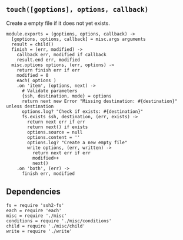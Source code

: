 
`touch([goptions], options, callback)`
--------------------------------------

Create a empty file if it does not yet exists.

    module.exports = (goptions, options, callback) ->
      [goptions, options, callback] = misc.args arguments
      result = child()
      finish = (err, modified) ->
        callback err, modified if callback
        result.end err, modified
      misc.options options, (err, options) ->
        return finish err if err
        modified = 0
        each( options )
        .on 'item', (options, next) ->
          # Validate parameters
          {ssh, destination, mode} = options
          return next new Error "Missing destination: #{destination}" unless destination
          options.log? "Check if exists: #{destination}"
          fs.exists ssh, destination, (err, exists) ->
            return next err if err
            return next() if exists
            options.source = null
            options.content = ''
            options.log? "Create a new empty file"
            write options, (err, written) ->
              return next err if err
              modified++
              next()
        .on 'both', (err) ->
          finish err, modified

## Dependencies

    fs = require 'ssh2-fs'
    each = require 'each'
    misc = require './misc'
    conditions = require './misc/conditions'
    child = require './misc/child'
    write = require './write'






